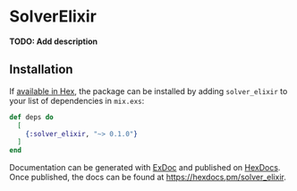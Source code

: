 # SolverElixir

**TODO: Add description**

## Installation

If [available in Hex](https://hex.pm/docs/publish), the package can be installed
by adding `solver_elixir` to your list of dependencies in `mix.exs`:

```elixir
def deps do
  [
    {:solver_elixir, "~> 0.1.0"}
  ]
end
```

Documentation can be generated with [ExDoc](https://github.com/elixir-lang/ex_doc)
and published on [HexDocs](https://hexdocs.pm). Once published, the docs can
be found at <https://hexdocs.pm/solver_elixir>.

